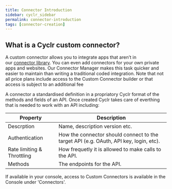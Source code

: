 ```yaml
---
title: Connector Introduction
sidebar: cyclr_sidebar
permalink: connector-introduction
tags: [connector-creation]
---
```


## What is a Cyclr custom connector?

A custom connector allows you to integrate apps that aren’t in our [connector library](http://cyclr.com/connectors/). You can even add connectors for your own private apps and websites. Our Connector Manager makes this task quicker and easier to maintain than writing a traditional coded integration.  Note that not all price plans include access to the Custom Connector builder or that access is subject to an additional fee

A connector a standardised definition in a propriatory Cyclr format of the methods and fields of an API. Once created Cyclr takes care of everthing that is needed to work with an API including:

| Property | Description | 
| --- | --- |
| Descrption | Name, description version etc. |
| Authentication | How the connector should connect to the target API (e.g. OAuth, API key, login, etc). |
| Rate limiting & Throttling | How frequetly it is allowed to make calls to the API. |
| Methods | The endpoints for the API. |


If available in your console, access to Custom Connectors is available in the Console under 'Connectors'.
